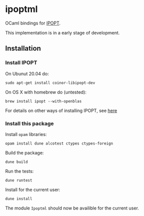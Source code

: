 # ipoptml
OCaml bindings for [IPOPT](https://coin-or.github.io/Ipopt/index.html).

This implementation is in a early stage of development.

## Installation
### Install IPOPT

On Ubunut 20.04 do:
```
sudo apt-get install coinor-libipopt-dev
```

On OS X with homebrew do (untested):
```
brew install ipopt --with-openblas
```

For details on other ways of installing IPOPT, see
[here](https://coin-or.github.io/Ipopt/INSTALL.html)

### Install this package
Install `opam` libraries: 
```
opam install dune alcotest ctypes ctypes-foreign
```

Build the package:
```
dune build
```

Run the tests:
```
dune runtest
```

Install for the current user:
```
dune install
```

The module `Ipoptml` should now be availible for the current user.
